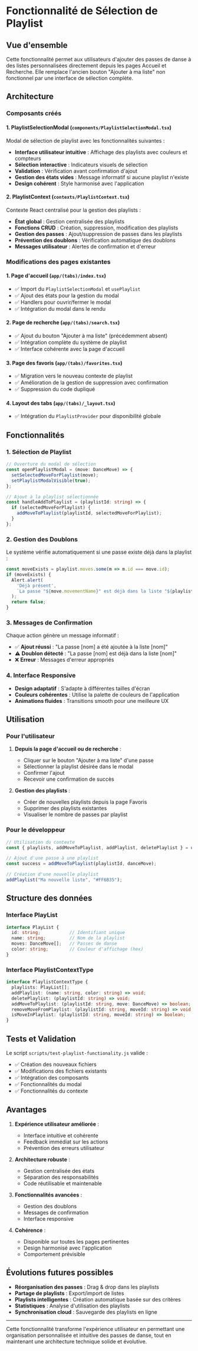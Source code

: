 # Fonctionnalité de Sélection de Playlist

## Vue d'ensemble

Cette fonctionnalité permet aux utilisateurs d'ajouter des passes de danse à des listes personnalisées directement depuis les pages Accueil et Recherche. Elle remplace l'ancien bouton "Ajouter à ma liste" non fonctionnel par une interface de sélection complète.

## Architecture

### Composants créés

#### 1. PlaylistSelectionModal (`components/PlaylistSelectionModal.tsx`)
Modal de sélection de playlist avec les fonctionnalités suivantes :
- **Interface utilisateur intuitive** : Affichage des playlists avec couleurs et compteurs
- **Sélection interactive** : Indicateurs visuels de sélection
- **Validation** : Vérification avant confirmation d'ajout
- **Gestion des états vides** : Message informatif si aucune playlist n'existe
- **Design cohérent** : Style harmonisé avec l'application

#### 2. PlaylistContext (`contexts/PlaylistContext.tsx`)
Contexte React centralisé pour la gestion des playlists :
- **État global** : Gestion centralisée des playlists
- **Fonctions CRUD** : Création, suppression, modification des playlists
- **Gestion des passes** : Ajout/suppression de passes dans les playlists
- **Prévention des doublons** : Vérification automatique des doublons
- **Messages utilisateur** : Alertes de confirmation et d'erreur

### Modifications des pages existantes

#### 1. Page d'accueil (`app/(tabs)/index.tsx`)
- ✅ Import du `PlaylistSelectionModal` et `usePlaylist`
- ✅ Ajout des états pour la gestion du modal
- ✅ Handlers pour ouvrir/fermer le modal
- ✅ Intégration du modal dans le rendu

#### 2. Page de recherche (`app/(tabs)/search.tsx`)
- ✅ Ajout du bouton "Ajouter à ma liste" (précédemment absent)
- ✅ Intégration complète du système de playlist
- ✅ Interface cohérente avec la page d'accueil

#### 3. Page des favoris (`app/(tabs)/favorites.tsx`)
- ✅ Migration vers le nouveau contexte de playlist
- ✅ Amélioration de la gestion de suppression avec confirmation
- ✅ Suppression du code dupliqué

#### 4. Layout des tabs (`app/(tabs)/_layout.tsx`)
- ✅ Intégration du `PlaylistProvider` pour disponibilité globale

## Fonctionnalités

### 1. Sélection de Playlist
```typescript
// Ouverture du modal de sélection
const openPlaylistModal = (move: DanceMove) => {
  setSelectedMoveForPlaylist(move);
  setPlaylistModalVisible(true);
};

// Ajout à la playlist sélectionnée
const handleAddToPlaylist = (playlistId: string) => {
  if (selectedMoveForPlaylist) {
    addMoveToPlaylist(playlistId, selectedMoveForPlaylist);
  }
};
```

### 2. Gestion des Doublons
Le système vérifie automatiquement si une passe existe déjà dans la playlist :
```typescript
const moveExists = playlist.moves.some(m => m.id === move.id);
if (moveExists) {
  Alert.alert(
    'Déjà présent',
    `La passe "${move.movementName}" est déjà dans la liste "${playlist.name}".`
  );
  return false;
}
```

### 3. Messages de Confirmation
Chaque action génère un message informatif :
- ✅ **Ajout réussi** : "La passe [nom] a été ajoutée à la liste [nom]"
- ⚠️ **Doublon détecté** : "La passe [nom] est déjà dans la liste [nom]"
- ❌ **Erreur** : Messages d'erreur appropriés

### 4. Interface Responsive
- **Design adaptatif** : S'adapte à différentes tailles d'écran
- **Couleurs cohérentes** : Utilise la palette de couleurs de l'application
- **Animations fluides** : Transitions smooth pour une meilleure UX

## Utilisation

### Pour l'utilisateur
1. **Depuis la page d'accueil ou de recherche** :
   - Cliquer sur le bouton "Ajouter à ma liste" d'une passe
   - Sélectionner la playlist désirée dans le modal
   - Confirmer l'ajout
   - Recevoir une confirmation de succès

2. **Gestion des playlists** :
   - Créer de nouvelles playlists depuis la page Favoris
   - Supprimer des playlists existantes
   - Visualiser le nombre de passes par playlist

### Pour le développeur
```typescript
// Utilisation du contexte
const { playlists, addMoveToPlaylist, addPlaylist, deletePlaylist } = usePlaylist();

// Ajout d'une passe à une playlist
const success = addMoveToPlaylist(playlistId, danceMove);

// Création d'une nouvelle playlist
addPlaylist("Ma nouvelle liste", "#FF6B35");
```

## Structure des données

### Interface PlayList
```typescript
interface PlayList {
  id: string;           // Identifiant unique
  name: string;         // Nom de la playlist
  moves: DanceMove[];   // Passes de danse
  color: string;        // Couleur d'affichage (hex)
}
```

### Interface PlaylistContextType
```typescript
interface PlaylistContextType {
  playlists: PlayList[];
  addPlaylist: (name: string, color: string) => void;
  deletePlaylist: (playlistId: string) => void;
  addMoveToPlaylist: (playlistId: string, move: DanceMove) => boolean;
  removeMoveFromPlaylist: (playlistId: string, moveId: string) => void;
  isMoveInPlaylist: (playlistId: string, moveId: string) => boolean;
}
```

## Tests et Validation

Le script `scripts/test-playlist-functionality.js` valide :
- ✅ Création des nouveaux fichiers
- ✅ Modifications des fichiers existants
- ✅ Intégration des composants
- ✅ Fonctionnalités du modal
- ✅ Fonctionnalités du contexte

## Avantages

1. **Expérience utilisateur améliorée** :
   - Interface intuitive et cohérente
   - Feedback immédiat sur les actions
   - Prévention des erreurs utilisateur

2. **Architecture robuste** :
   - Gestion centralisée des états
   - Séparation des responsabilités
   - Code réutilisable et maintenable

3. **Fonctionnalités avancées** :
   - Gestion des doublons
   - Messages de confirmation
   - Interface responsive

4. **Cohérence** :
   - Disponible sur toutes les pages pertinentes
   - Design harmonisé avec l'application
   - Comportement prévisible

## Évolutions futures possibles

- **Réorganisation des passes** : Drag & drop dans les playlists
- **Partage de playlists** : Export/import de listes
- **Playlists intelligentes** : Création automatique basée sur des critères
- **Statistiques** : Analyse d'utilisation des playlists
- **Synchronisation cloud** : Sauvegarde des playlists en ligne

---

Cette fonctionnalité transforme l'expérience utilisateur en permettant une organisation personnalisée et intuitive des passes de danse, tout en maintenant une architecture technique solide et évolutive.